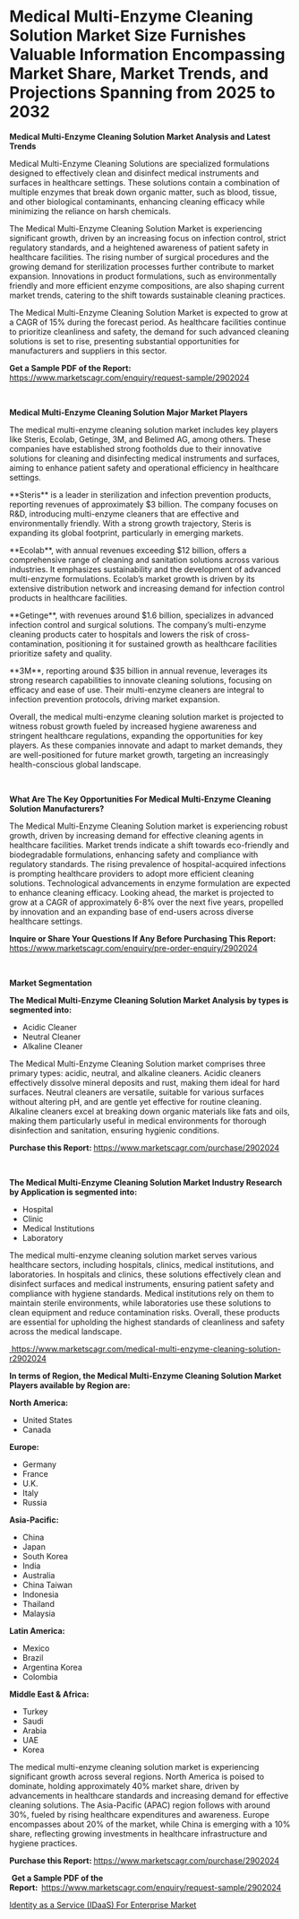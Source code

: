 <p><h1>Medical Multi-Enzyme Cleaning Solution Market Size Furnishes Valuable Information Encompassing Market Share, Market Trends, and Projections Spanning from 2025 to 2032</h1></p><p><strong>Medical Multi-Enzyme Cleaning Solution Market Analysis and Latest Trends</strong></p>
<p><p>Medical Multi-Enzyme Cleaning Solutions are specialized formulations designed to effectively clean and disinfect medical instruments and surfaces in healthcare settings. These solutions contain a combination of multiple enzymes that break down organic matter, such as blood, tissue, and other biological contaminants, enhancing cleaning efficacy while minimizing the reliance on harsh chemicals. </p><p>The Medical Multi-Enzyme Cleaning Solution Market is experiencing significant growth, driven by an increasing focus on infection control, strict regulatory standards, and a heightened awareness of patient safety in healthcare facilities. The rising number of surgical procedures and the growing demand for sterilization processes further contribute to market expansion. Innovations in product formulations, such as environmentally friendly and more efficient enzyme compositions, are also shaping current market trends, catering to the shift towards sustainable cleaning practices.</p><p>The Medical Multi-Enzyme Cleaning Solution Market is expected to grow at a CAGR of 15% during the forecast period. As healthcare facilities continue to prioritize cleanliness and safety, the demand for such advanced cleaning solutions is set to rise, presenting substantial opportunities for manufacturers and suppliers in this sector.</p></p>
<p><strong>Get a Sample PDF of the Report:&nbsp;</strong> <a href="https://www.marketscagr.com/enquiry/request-sample/2902024?utm_campaign=2822&utm_medium=2&utm_source=Github&utm_content=ia&utm_term=11032025&utm_id=medical-multi-enzyme-cleaning-solution">https://www.marketscagr.com/enquiry/request-sample/2902024</a></p>
<p>&nbsp;</p>
<p><strong>Medical Multi-Enzyme Cleaning Solution Major Market Players</strong></p>
<p><p>The medical multi-enzyme cleaning solution market includes key players like Steris, Ecolab, Getinge, 3M, and Belimed AG, among others. These companies have established strong footholds due to their innovative solutions for cleaning and disinfecting medical instruments and surfaces, aiming to enhance patient safety and operational efficiency in healthcare settings.</p><p>**Steris** is a leader in sterilization and infection prevention products, reporting revenues of approximately $3 billion. The company focuses on R&D, introducing multi-enzyme cleaners that are effective and environmentally friendly. With a strong growth trajectory, Steris is expanding its global footprint, particularly in emerging markets.</p><p>**Ecolab**, with annual revenues exceeding $12 billion, offers a comprehensive range of cleaning and sanitation solutions across various industries. It emphasizes sustainability and the development of advanced multi-enzyme formulations. Ecolab’s market growth is driven by its extensive distribution network and increasing demand for infection control products in healthcare facilities.</p><p>**Getinge**, with revenues around $1.6 billion, specializes in advanced infection control and surgical solutions. The company’s multi-enzyme cleaning products cater to hospitals and lowers the risk of cross-contamination, positioning it for sustained growth as healthcare facilities prioritize safety and quality.</p><p>**3M**, reporting around $35 billion in annual revenue, leverages its strong research capabilities to innovate cleaning solutions, focusing on efficacy and ease of use. Their multi-enzyme cleaners are integral to infection prevention protocols, driving market expansion.</p><p>Overall, the medical multi-enzyme cleaning solution market is projected to witness robust growth fueled by increased hygiene awareness and stringent healthcare regulations, expanding the opportunities for key players. As these companies innovate and adapt to market demands, they are well-positioned for future market growth, targeting an increasingly health-conscious global landscape.</p></p>
<p>&nbsp;</p>
<p><strong>What Are The Key Opportunities For Medical Multi-Enzyme Cleaning Solution Manufacturers?</strong></p>
<p><p>The Medical Multi-Enzyme Cleaning Solution market is experiencing robust growth, driven by increasing demand for effective cleaning agents in healthcare facilities. Market trends indicate a shift towards eco-friendly and biodegradable formulations, enhancing safety and compliance with regulatory standards. The rising prevalence of hospital-acquired infections is prompting healthcare providers to adopt more efficient cleaning solutions. Technological advancements in enzyme formulation are expected to enhance cleaning efficacy. Looking ahead, the market is projected to grow at a CAGR of approximately 6-8% over the next five years, propelled by innovation and an expanding base of end-users across diverse healthcare settings.</p></p>
<p><strong>Inquire or Share Your Questions If Any Before Purchasing This Report:</strong> <a href="https://www.marketscagr.com/enquiry/pre-order-enquiry/2902024?utm_campaign=2822&utm_medium=2&utm_source=Github&utm_content=ia&utm_term=11032025&utm_id=medical-multi-enzyme-cleaning-solution">https://www.marketscagr.com/enquiry/pre-order-enquiry/2902024</a></p>
<p>&nbsp;</p>
<p><strong>Market Segmentation</strong></p>
<p><strong>The Medical Multi-Enzyme Cleaning Solution Market Analysis by types is segmented into:</strong></p>
<p><ul><li>Acidic Cleaner</li><li>Neutral Cleaner</li><li>Alkaline Cleaner</li></ul></p>
<p><p>The Medical Multi-Enzyme Cleaning Solution market comprises three primary types: acidic, neutral, and alkaline cleaners. Acidic cleaners effectively dissolve mineral deposits and rust, making them ideal for hard surfaces. Neutral cleaners are versatile, suitable for various surfaces without altering pH, and are gentle yet effective for routine cleaning. Alkaline cleaners excel at breaking down organic materials like fats and oils, making them particularly useful in medical environments for thorough disinfection and sanitation, ensuring hygienic conditions.</p></p>
<p><strong>Purchase this Report:&nbsp;</strong><a href="https://www.marketscagr.com/purchase/2902024?utm_campaign=2822&utm_medium=2&utm_source=Github&utm_content=ia&utm_term=11032025&utm_id=medical-multi-enzyme-cleaning-solution">https://www.marketscagr.com/purchase/2902024</a></p>
<p>&nbsp;</p>
<p><strong>The Medical Multi-Enzyme Cleaning Solution Market Industry Research by Application is segmented into:</strong></p>
<p><ul><li>Hospital</li><li>Clinic</li><li>Medical Institutions</li><li>Laboratory</li></ul></p>
<p><p>The medical multi-enzyme cleaning solution market serves various healthcare sectors, including hospitals, clinics, medical institutions, and laboratories. In hospitals and clinics, these solutions effectively clean and disinfect surfaces and medical instruments, ensuring patient safety and compliance with hygiene standards. Medical institutions rely on them to maintain sterile environments, while laboratories use these solutions to clean equipment and reduce contamination risks. Overall, these products are essential for upholding the highest standards of cleanliness and safety across the medical landscape.</p></p>
<p><a href="https://www.marketscagr.com/medical-multi-enzyme-cleaning-solution-r2902024?utm_campaign=2822&utm_medium=2&utm_source=Github&utm_content=ia&utm_term=11032025&utm_id=medical-multi-enzyme-cleaning-solution">&nbsp;https://www.marketscagr.com/medical-multi-enzyme-cleaning-solution-r2902024</a></p>
<p><strong>In terms of Region, the Medical Multi-Enzyme Cleaning Solution Market Players available by Region are:</strong></p>
<p>
    <p> <strong> North America: </strong>
        <ul>
            <li>United States</li>
            <li>Canada</li>
        </ul>
        </p> 
    <p> <strong> Europe: </strong>
        <ul>
            <li>Germany</li>
            <li>France</li>
            <li>U.K.</li>
            <li>Italy</li>
            <li>Russia</li>
        </ul>
        </p> 
    <p> <strong> Asia-Pacific: </strong>
        <ul>
            <li>China</li>
            <li>Japan</li>
            <li>South Korea</li>
            <li>India</li>
            <li>Australia</li>
            <li>China Taiwan</li>
            <li>Indonesia</li>
            <li>Thailand</li>
            <li>Malaysia</li>
        </ul>
        </p> 
    <p> <strong> Latin America: </strong>
        <ul>
            <li>Mexico</li>
            <li>Brazil</li>
            <li>Argentina Korea</li>
            <li>Colombia</li>
        </ul>
        </p> 
    <p> <strong> Middle East & Africa: </strong>
        <ul>
            <li>Turkey</li>
            <li>Saudi</li>
            <li>Arabia</li>
            <li>UAE</li>
            <li>Korea</li>
        </ul>
    </p>
    </p>
<p><p>The medical multi-enzyme cleaning solution market is experiencing significant growth across several regions. North America is poised to dominate, holding approximately 40% market share, driven by advancements in healthcare standards and increasing demand for effective cleaning solutions. The Asia-Pacific (APAC) region follows with around 30%, fueled by rising healthcare expenditures and awareness. Europe encompasses about 20% of the market, while China is emerging with a 10% share, reflecting growing investments in healthcare infrastructure and hygiene practices.</p></p>
<p><strong>Purchase this Report: </strong><a href="https://www.marketscagr.com/purchase/2902024?utm_campaign=2822&utm_medium=2&utm_source=Github&utm_content=ia&utm_term=11032025&utm_id=medical-multi-enzyme-cleaning-solution">https://www.marketscagr.com/purchase/2902024</a></p>
<p>&nbsp;<strong>Get a Sample PDF of the Report:&nbsp;&nbsp;</strong><a href="https://www.marketscagr.com/enquiry/request-sample/2902024?utm_campaign=2822&utm_medium=2&utm_source=Github&utm_content=ia&utm_term=11032025&utm_id=medical-multi-enzyme-cleaning-solution">https://www.marketscagr.com/enquiry/request-sample/2902024</a></p>
<p><strong></strong></p>
<p><p><a href="https://github.com/sokurgleyde/Market-Research-Report-List-1/blob/main/identity-as-a-service-idaas-for-enterprise-market.md?utm_campaign=2822&utm_medium=2&utm_source=Github&utm_content=ia&utm_term=11032025&utm_id=medical-multi-enzyme-cleaning-solution">Identity as a Service (IDaaS) For Enterprise Market</a></p></p>